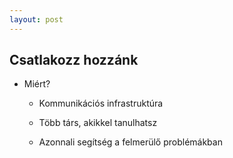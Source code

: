 ```yaml
---
layout: post
---
```


## Csatlakozz hozzánk

- Miért?

  - Kommunikációs infrastruktúra

  - Több társ, akikkel tanulhatsz

  - Azonnali segítség a felmerülő problémákban
